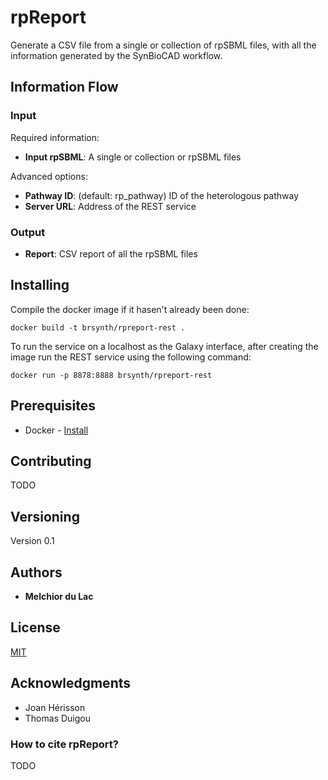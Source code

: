 # rpReport

Generate a CSV file from a single or collection of rpSBML files, with all the information generated by the SynBioCAD workflow.

## Information Flow

### Input

Required information:
* **Input rpSBML**: A single or collection or rpSBML files

Advanced options:
* **Pathway ID**: (default: rp_pathway) ID of the heterologous pathway 
* **Server URL**: Address of the REST service

### Output

* **Report**: CSV report of all the rpSBML files

## Installing

Compile the docker image if it hasen't already been done:

```
docker build -t brsynth/rpreport-rest .
```

To run the service on a localhost as the Galaxy interface, after creating the image run the REST service using the following command:

```
docker run -p 8878:8888 brsynth/rpreport-rest
```

## Prerequisites

* Docker - [Install](https://docs.docker.com/v17.09/engine/installation/)

## Contributing

TODO

## Versioning

Version 0.1

## Authors

* **Melchior du Lac**

## License

[MIT](https://github.com/Galaxy-SynBioCAD/RetroPath2/blob/master/LICENSE)

## Acknowledgments

* Joan Hérisson
* Thomas Duigou

### How to cite rpReport?

TODO
